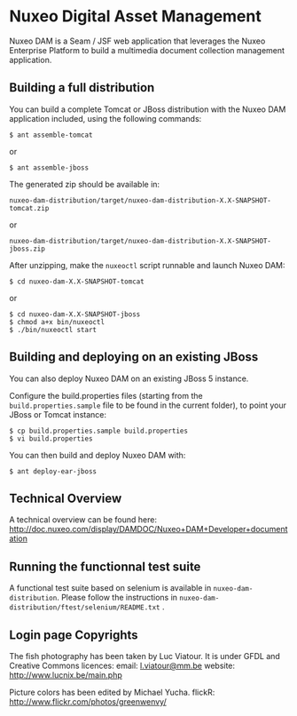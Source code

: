 # Nuxeo Digital Asset Management 

Nuxeo DAM is a Seam / JSF web application that leverages the Nuxeo Enterprise
Platform to build a multimedia document collection management application.

## Building a full distribution

You can build a complete Tomcat or JBoss distribution with the Nuxeo DAM
application included, using the following commands:

    $ ant assemble-tomcat 

or

    $ ant assemble-jboss

The generated zip should be available in:

    nuxeo-dam-distribution/target/nuxeo-dam-distribution-X.X-SNAPSHOT-tomcat.zip

or

    nuxeo-dam-distribution/target/nuxeo-dam-distribution-X.X-SNAPSHOT-jboss.zip

After unzipping, make the `nuxeoctl` script runnable and launch Nuxeo DAM:

    $ cd nuxeo-dam-X.X-SNAPSHOT-tomcat

or

    $ cd nuxeo-dam-X.X-SNAPSHOT-jboss
    $ chmod a+x bin/nuxeoctl
    $ ./bin/nuxeoctl start


## Building and deploying on an existing JBoss

You can also deploy Nuxeo DAM on an existing JBoss 5 instance.

Configure the build.properties files (starting from the
`build.properties.sample` file to be found in the current folder), to point your
JBoss or Tomcat instance:

    $ cp build.properties.sample build.properties
    $ vi build.properties

You can then build and deploy Nuxeo DAM with:

    $ ant deploy-ear-jboss


## Technical Overview 

A technical overview can be found here:
  <http://doc.nuxeo.com/display/DAMDOC/Nuxeo+DAM+Developer+documentation>


## Running the functionnal test suite

A functional test suite based on selenium is available in `nuxeo-dam-distribution`. Please
follow the instructions in `nuxeo-dam-distribution/ftest/selenium/README.txt` .


## Login page Copyrights 

The fish photography has been taken by Luc Viatour. It is under GFDL and
Creative Commons licences:
email: l.viatour@mm.be
website: <http://www.lucnix.be/main.php>

Picture colors has been edited by Michael Yucha.
flickR: <http://www.flickr.com/photos/greenwenvy/>
